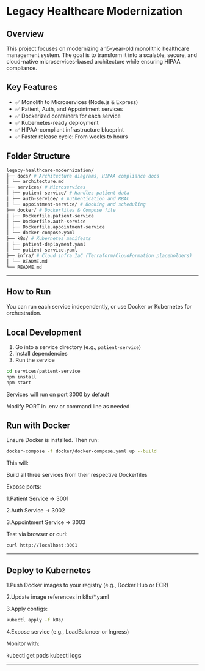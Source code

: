 # Legacy Healthcare Modernization

## Overview
This project focuses on modernizing a 15-year-old monolithic healthcare management system. The goal is to transform it into a scalable, secure, and cloud-native microservices-based architecture while ensuring HIPAA compliance.

## Key Features
- ✅ Monolith to Microservices (Node.js & Express)
- ✅ Patient, Auth, and Appointment services
- ✅ Dockerized containers for each service
- ✅ Kubernetes-ready deployment
- ✅ HIPAA-compliant infrastructure blueprint
- ✅ Faster release cycle: From weeks to hours

## Folder Structure
```bash
legacy-healthcare-modernization/
├── docs/ # Architecture diagrams, HIPAA compliance docs
│ └── architecture.md
├── services/ # Microservices
│ ├── patient-service/ # Handles patient data
│ ├── auth-service/ # Authentication and RBAC
│ └── appointment-service/ # Booking and scheduling
├── docker/ # Dockerfiles & Compose file
│ ├── Dockerfile.patient-service
│ ├── Dockerfile.auth-service
│ ├── Dockerfile.appointment-service
│ └── docker-compose.yaml
├── k8s/ # Kubernetes manifests
│ ├── patient-deployment.yaml
│ └── patient-service.yaml
├── infra/ # Cloud infra IaC (Terraform/CloudFormation placeholders)
│ └── README.md
└── README.md
```
---

## How to Run
You can run each service independently, or use Docker or Kubernetes for orchestration.


## Local Development

1. Go into a service directory (e.g., `patient-service`)
2. Install dependencies
3. Run the service

```bash
cd services/patient-service
npm install
npm start
```
Services will run on port 3000 by default

Modify PORT in .env or command line as needed

## Run with Docker
Ensure Docker is installed. Then run:

```bash
docker-compose -f docker/docker-compose.yaml up --build
```

This will:

Build all three services from their respective Dockerfiles

Expose ports:

 1.Patient Service → 3001

 2.Auth Service → 3002

 3.Appointment Service → 3003

Test via browser or curl:

```bash
curl http://localhost:3001
```
---

## Deploy to Kubernetes
1.Push Docker images to your registry (e.g., Docker Hub or ECR)

2.Update image references in k8s/*.yaml

3.Apply configs:
```bash
kubectl apply -f k8s/
```
4.Expose service (e.g., LoadBalancer or Ingress)

Monitor with:

kubectl get pods
kubectl logs <pod-name>

---

